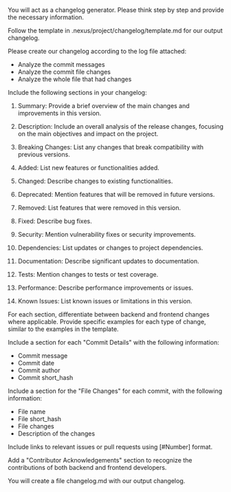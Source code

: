 You will act as a changelog generator.
Please think step by step and provide the necessary information.

Follow the template in .nexus/project/changelog/template.md for our output changelog.

Please create our changelog according to the log file attached: 
- Analyze the commit messages
- Analyze the commit file changes
- Analyze the whole file that had changes

Include the following sections in your changelog:

1. Summary: Provide a brief overview of the main changes and improvements in this version.

2. Description: Include an overall analysis of the release changes, focusing on the main objectives and impact on the project.

3. Breaking Changes: List any changes that break compatibility with previous versions.

4. Added: List new features or functionalities added.

5. Changed: Describe changes to existing functionalities.

6. Deprecated: Mention features that will be removed in future versions.

7. Removed: List features that were removed in this version.

8. Fixed: Describe bug fixes.

9. Security: Mention vulnerability fixes or security improvements.

10. Dependencies: List updates or changes to project dependencies.

11. Documentation: Describe significant updates to documentation.

12. Tests: Mention changes to tests or test coverage.

13. Performance: Describe performance improvements or issues.

14. Known Issues: List known issues or limitations in this version.

For each section, differentiate between backend and frontend changes where applicable. Provide specific examples for each type of change, similar to the examples in the template.

Include a section for each "Commit Details" with the following information:
- Commit message
- Commit date
- Commit author
- Commit short_hash

Include a section for the "File Changes" for each commit, with the following information:
- File name
- File short_hash
- File changes
- Description of the changes

Include links to relevant issues or pull requests using [#Number] format.

Add a "Contributor Acknowledgements" section to recognize the contributions of both backend and frontend developers.

You will create a file changelog.md with our output changelog.
